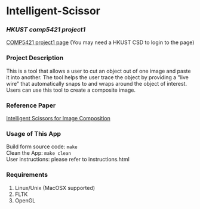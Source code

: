 # Intelligent-Scissor
### *HKUST comp5421 project1*   
[COMP5421 project1 page](https://course.cs.ust.hk/comp5421/Password_Only/projects/iscissor/index.htm) (You may need a HKUST CSD to login to the page)  
### Project Description
This is a tool that allows a user to cut an object out of one image and paste it into another.  The tool helps the user trace the object by providing a "live wire" that automatically snaps to and wraps around the object of interest.  Users can use this tool to create a composite image.
### Reference Paper
[Intelligent Scissors for Image Composition](http://dl.acm.org/citation.cfm?id=218442)
### Usage of This App
Build form source code: `make`  
Clean the App: `make clean`  
User instructions: please refer to instructions.html  
### Requirements
1. Linux/Unix (MacOSX supported) 
2. FLTK  
3. OpenGL
